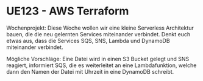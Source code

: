 # UE123 - AWS Terraform

Wochenprojekt: 
Diese Woche wollen wir eine kleine Serverless Architektur bauen, die die neu gelernten Services  miteinander verbindet. 
Denkt euch etwas aus, dass die Services SQS, SNS, Lambda und DynamoDB miteinander verbindet. 

Mögliche Vorschläge: 
Eine Datei wird in einen S3 Bucket gelegt und SNS reagiert, informiert SQS, die es weiterleitet an eine Lambdafunktion, welche dann den Namen der Datei mit Uhrzeit in eine DynamoDB schreibt.



